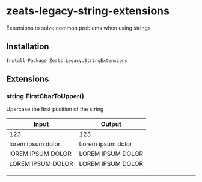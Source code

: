 # zeats-legacy-string-extensions

Extensions to solve common problems when using strings

## Installation

```PM>
Install-Package Zeats.Legacy.StringExtensions
```

## Extensions

### string.FirstCharToUpper()

Upercase the first position of the string

| Input | Output |
| ------ | ------ |
| 123 | 123 |
| lorem ipsum dolor | Lorem ipsum dolor |
| lOREM IPSUM DOLOR | LOREM IPSUM DOLOR |
| LOREM IPSUM DOLOR | LOREM IPSUM DOLOR |

---
